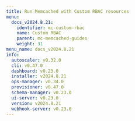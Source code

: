 ```yaml
---
title: Run Memcached with Custom RBAC resources
menu:
  docs_v2024.8.21:
    identifier: mc-custom-rbac
    name: Custom RBAC
    parent: mc-memcached-guides
    weight: 31
menu_name: docs_v2024.8.21
info:
  autoscaler: v0.32.0
  cli: v0.47.0
  dashboard: v0.23.0
  installer: v2024.8.21
  ops-manager: v0.34.0
  provisioner: v0.47.0
  schema-manager: v0.23.0
  ui-server: v0.23.0
  version: v2024.8.21
  webhook-server: v0.23.0
---
```


